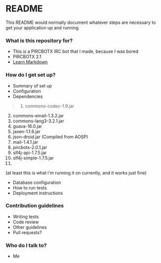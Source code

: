# README #

This README would normally document whatever steps are necessary to get your application up and running.

### What is this repository for? ###

* This is a PIRCBOTX IRC bot that I made, because I was bored
* PIRCBOTX 2.1
* [Learn Markdown](https://bitbucket.org/tutorials/markdowndemo)

### How do I get set up? ###

* Summary of set up
* Configuration
* Dependencies
>1.  commons-codec-1.9.jar
2.  commons-email-1.3.2.jar
3.  commons-lang3-3.2.1.jar
4.  guava-16.0.jar
5.  jaxen-1.1.6.jar
6.  json-droid.jar (Compiled from AOSP)
7.  mail-1.4.1.jar
8.  pircbotx-2.0.1.jar
9.  slf4j-api-1.7.5.jar
10. slf4j-simple-1.7.5.jar
11. 
(at least this is what i'm running it on currently, and it works just fine)
* Database configuration
* How to run tests
* Deployment instructions

### Contribution guidelines ###

* Writing tests
* Code review
* Other guidelines
* Pull requests?

### Who do I talk to? ###

* Me